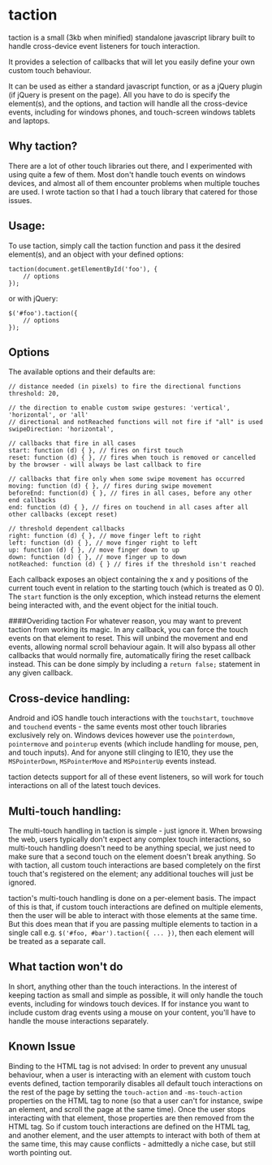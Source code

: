 taction
===========

taction is a small (3kb when minified) standalone javascript library built to handle cross-device event listeners for touch interaction. 

It provides a selection of callbacks that will let you easily define your own custom touch behaviour.

It can be used as either a standard javascript function, or as a jQuery plugin (if jQuery is present on the page). All you have to do is specify the element(s), and the options, and taction will handle all the cross-device events, including for windows phones, and touch-screen windows tablets and laptops.

Why taction?
-----------
There are a lot of other touch libraries out there, and I experimented with using quite a few of them. Most don't handle touch events on windows devices, and almost all of them encounter problems when multiple touches are used. I wrote taction so that I had a touch library that catered for those issues.

Usage:
-----------
To use taction, simply call the taction function and pass it the desired element(s), and an object with your defined options:

    taction(document.getElementById('foo'), {
        // options
    });

or with jQuery:

    $('#foo').taction({
        // options
    });
    
Options
-----------
The available options and their defaults are:

    // distance needed (in pixels) to fire the directional functions
    threshold: 20,

    // the direction to enable custom swipe gestures: 'vertical', 'horizontal', or 'all'
    // directional and notReached functions will not fire if "all" is used
    swipeDirection: 'horizontal',

    // callbacks that fire in all cases
    start: function (d) { }, // fires on first touch
    reset: function (d) { }, // fires when touch is removed or cancelled by the browser - will always be last callback to fire

    // callbacks that fire only when some swipe movement has occurred
    moving: function (d) { }, // fires during swipe movement
    beforeEnd: function(d) { }, // fires in all cases, before any other end callbacks
    end: function (d) { }, // fires on touchend in all cases after all other callbacks (except reset)

    // threshold dependent callbacks
    right: function (d) { }, // move finger left to right
    left: function (d) { }, // move finger right to left
    up: function (d) { }, // move finger down to up
    down: function (d) { }, // move finger up to down
    notReached: function (d) { } // fires if the threshold isn't reached

Each callback exposes an object containing the x and y positions of the current touch event in relation to the starting touch (which is treated as 0 0). The `start` function is the only exception, which instead returns the element being interacted with, and the event object for the initial touch.

####Overiding taction
For whatever reason, you may want to prevent taction from working its magic. In any callback, you can force the touch events on that element to reset. This will unbind the movement and end events, allowing normal scroll behaviour again. It will also bypass all other callbacks that would normally fire, automatically firing the reset callback instead. This can be done simply by including a `return false;` statement in any given callback.

Cross-device handling:
-----------
Android and iOS handle touch interactions with the `touchstart`, `touchmove` and `touchend` events - the same events most other touch libraries exclusively rely on. Windows devices however use the `pointerdown`, `pointermove` and `pointerup` events (which include handling for mouse, pen, and touch inputs). And for anyone still clinging to IE10, they use the `MSPointerDown`, `MSPointerMove` and `MSPointerUp` events instead.

taction detects support for all of these event listeners, so will work for touch interactions on all of the latest touch devices.

Multi-touch handling:
-----------
The multi-touch handling in taction is simple - just ignore it. When browsing the web, users typically don't expect any complex touch interactions, so multi-touch handling doesn't need to be anything special, we just need to make sure that a second touch on the element doesn't break anything. So with taction, all custom touch interactions are based completely on the first touch that's registered on the element; any additional touches will just be ignored.

taction's multi-touch handling is done on a per-element basis. The impact of this is that, if custom touch interactions are defined on multiple elements, then the user will be able to interact with those elements at the same time. But this does mean that if you are passing multiple elements to taction in a single call e.g. `$('#foo, #bar').taction({ ... })`, then each element will be treated as a separate call.

What taction won't do
-----------
In short, anything other than the touch interactions. In the interest of keeping taction as small and simple as possible, it will only handle the touch events, including for windows touch devices. If for instance you want to include custom drag events using a mouse on your content, you'll have to handle the mouse interactions separately.

Known Issue
-----------
Binding to the HTML tag is not advised: 
In order to prevent any unusual behaviour, when a user is interacting with an element with custom touch events defined, taction temporarily disables all default touch interactions on the rest of the page by setting the `touch-action` and `-ms-touch-action` properties on the HTML tag to none (so that a user can't for instance, swipe an element, and scroll the page at the same time). Once the user stops interacting with that element, those properties are then removed from the HTML tag. So if custom touch interactions are defined on the HTML tag, and another element, and the user attempts to interact with both of them at the same time, this may cause conflicts - admittedly a niche case, but still worth pointing out.